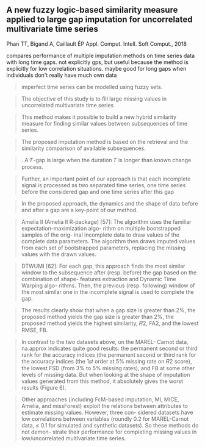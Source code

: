 ## A new fuzzy logic-based similarity measure applied to large gap imputation for uncorrelated multivariate time series

Phan TT, Bigand A, Caillault ÉP
Appl. Comput. Intell. Soft Comput., 2018




compares performance of multiple imputation methods on time series data with long time gaps. not explicitly gps, but useful because the method is explicitly for low correlation situations. maybe good for long gaps when individuals don't really have much own data




> imperfect time series can be modelled using fuzzy sets.




> The objective of this study is to fill large missing values in uncorrelated multivariate time series




> This method makes it possible to build a new hybrid similarity measure for finding similar values between subsequences of time series.




> The proposed imputation method is based on the retrieval and the similarity comparison of available subsequences.




> . A 𝑇-gap is large when the duration 𝑇 is longer than known change process.




> Further, an important point of our approach is that each incomplete signal is processed as two separated time series, one time series before the considered gap and one time series after this gap




> In the proposed approach, the dynamics and the shape of data before and after a gap are a key-point of our method.




> Amelia II (Amelia II R-package) [57]: The algorithm uses the familiar expectation-maximization algo- rithm on multiple bootstrapped samples of the orig- inal incomplete data to draw values of the complete data parameters. The algorithm then draws imputed values from each set of bootstrapped parameters, replacing the missing values with the drawn values.




> DTWUMI [62]: For each gap, this approach finds the most similar window to the subsequence after (resp. before) the gap based on the combination of shape- features extraction and Dynamic Time Warping algo- rithms. Then, the previous (resp. following) window of the most similar one in the incomplete signal is used to complete the gap.




> The results clearly show that when a gap size is greater than 2%, the proposed method yields the gap size is greater than 2%, the proposed method yields the highest similarity, 𝑅2, FA2, and the lowest RMSE, FB.




> In contrast to the two datasets above, on the MAREL- Carnot data, na.approx indicates quite good results: the permanent second or third rank for the accuracy indices (the permanent second or third rank for the accuracy indices (the 1𝑠𝑡 order at 5% missing rate on 𝑅2 score), the lowest FSD (from 3% to 5% missing rates), and FB at some other levels of missing data. But when looking at the shape of imputation values generated from this method, it absolutely gives the worst results (Figure 6).




> Other approaches (including FcM-based imputation, MI, MICE, Amelia, and missForest) exploit the relations between attributes to estimate missing values. However, three con- sidered datasets have low correlations between variables (roundly 0.2 for MAREL-Carnot data, ≤ 0.1 for simulated and synthetic datasets). So these methods do not demon- strate their performance for completing missing values in low/uncorrelated multivariate time series.




